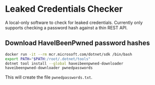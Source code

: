 # Leaked Credentials Checker

A local-only software to check for leaked credentials. Currently only supports checking a password hash against a thin REST API.

## Download HaveIBeenPwned password hashes

```bash
docker run -it --rm mcr.microsoft.com/dotnet/sdk /bin/bash
export PATH="$PATH:/root/.dotnet/tools"
dotnet tool install --global haveibeenpwned-downloader
haveibeenpwned-downloader pwnedpasswords
```

This will create the file `pwnedpasswords.txt`.
